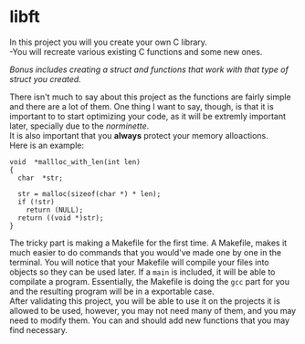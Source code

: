 # libft

In this project you will you create your own C library.   
-You will recreate various existing C functions and some new ones.  

*Bonus includes creating a struct and functions that work with that type of struct you created.*  

There isn't much to say about this project as the functions are fairly simple and there are a lot of them. One thing I want to say, though, is that it is important to to start optimizing your code, as it will be extremly important later, specially due to the *norminette*.  
It is also important that you **always** protect your memory alloactions.  
Here is an example:  
```
void  *mallloc_with_len(int len)  
{
  char  *str;  
  
  str = malloc(sizeof(char *) * len);  
  if (!str)  
    return (NULL);  
  return ((void *)str);  
}
```
The tricky part is making a Makefile for the first time. A Makefile, makes it much easier to do commands that you would've made one by one in the terminal. You will notice that your Makefile will compile your files into objects so they can be used later. If a `main` is included, it will be able to compilate a program. Essentially, the Makefile is doing the `gcc` part for you and the resulting program will be in a exportable case.  
After validating this project, you will be able to use it on the projects it is allowed to be used, however, you may not need many of them, and you may need to modify them. You can and should add new functions that you may find necessary.  
